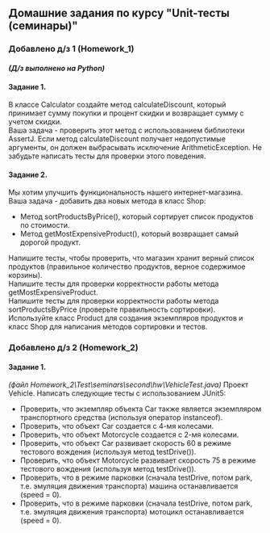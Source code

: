## Домашние задания по курсу "Unit-тесты (семинары)"

### Добавлено д/з 1 (Homework_1)
#### _(Д/з выполнено на Python)_

#### Задание 1.   
В классе Calculator создайте метод calculateDiscount, который принимает сумму покупки и процент скидки и возвращает сумму с учетом скидки.   
Ваша задача - проверить этот метод с использованием библиотеки AssertJ. Если метод calculateDiscount получает недопустимые аргументы, он должен выбрасывать исключение ArithmeticException. Не забудьте написать тесты для проверки этого поведения.

#### Задание 2.   
Мы хотим улучшить функциональность нашего интернет-магазина. Ваша задача - добавить два новых метода в класс Shop:
* Метод sortProductsByPrice(), который сортирует список продуктов по стоимости. 
* Метод getMostExpensiveProduct(), который возвращает самый дорогой продукт. 

Напишите тесты, чтобы проверить, что магазин хранит верный список продуктов (правильное количество продуктов, верное содержимое корзины).   
Напишите тесты для проверки корректности работы метода getMostExpensiveProduct.    
Напишите тесты для проверки корректности работы метода sortProductsByPrice (проверьте правильность сортировки).   
Используйте класс Product для создания экземпляров продуктов и класс Shop для написания методов сортировки и тестов.

### Добавлено д/з 2 (Homework_2)

#### Задание 1.
_(файл Homework_2\Test\seminars\second\hw\VehicleTest.java)_
Проект Vehicle. Написать следующие тесты с использованием JUnit5:
* Проверить, что экземпляр объекта Car также является экземпляром транспортного средства (используя оператор instanceof).
* Проверить, что объект Car создается с 4-мя колесами.
* Проверить, что объект Motorcycle создается с 2-мя колесами.
* Проверить, что объект Car развивает скорость 60 в режиме тестового вождения (используя метод testDrive()).
* Проверить, что объект Motorcycle развивает скорость 75 в режиме тестового вождения (используя метод testDrive()).
* Проверить, что в режиме парковки (сначала testDrive, потом park, т.е. эмуляция движения транспорта) машина останавливается (speed = 0).
* Проверить, что в режиме парковки (сначала testDrive, потом park, т.е. эмуляция движения транспорта) мотоцикл останавливается (speed = 0).
